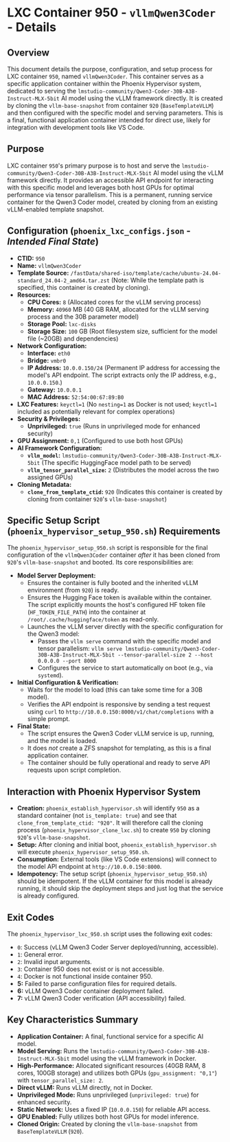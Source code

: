 # LXC Container 950 - `vllmQwen3Coder` - Details

## Overview

This document details the purpose, configuration, and setup process for LXC container `950`, named `vllmQwen3Coder`. This container serves as a specific application container within the Phoenix Hypervisor system, dedicated to serving the `lmstudio-community/Qwen3-Coder-30B-A3B-Instruct-MLX-5bit` AI model using the vLLM framework directly. It is created by cloning the `vllm-base-snapshot` from container `920` (`BaseTemplateVLLM`) and then configured with the specific model and serving parameters. This is a final, functional application container intended for direct use, likely for integration with development tools like VS Code.

## Purpose

LXC container `950`'s primary purpose is to host and serve the `lmstudio-community/Qwen3-Coder-30B-A3B-Instruct-MLX-5bit` AI model using the vLLM framework directly. It provides an accessible API endpoint for interacting with this specific model and leverages both host GPUs for optimal performance via tensor parallelism. This is a permanent, running service container for the Qwen3 Coder model, created by cloning from an existing vLLM-enabled template snapshot.

## Configuration (`phoenix_lxc_configs.json` - *Intended Final State*)

*   **CTID:** `950`
*   **Name:** `vllmQwen3Coder`
*   **Template Source:** `/fastData/shared-iso/template/cache/ubuntu-24.04-standard_24.04-2_amd64.tar.zst` (Note: While the template path is specified, this container is created by cloning).
*   **Resources:**
    *   **CPU Cores:** `8` (Allocated cores for the vLLM serving process)
    *   **Memory:** `40960` MB (40 GB RAM, allocated for the vLLM serving process and the 30B parameter model)
    *   **Storage Pool:** `lxc-disks`
    *   **Storage Size:** `100` GB (Root filesystem size, sufficient for the model file (~20GB) and dependencies)
*   **Network Configuration:**
    *   **Interface:** `eth0`
    *   **Bridge:** `vmbr0`
    *   **IP Address:** `10.0.0.150/24` (Permanent IP address for accessing the model's API endpoint. The script extracts only the IP address, e.g., `10.0.0.150`.)
    *   **Gateway:** `10.0.0.1`
    *   **MAC Address:** `52:54:00:67:89:B0`
*   **LXC Features:** `keyctl=1` (No `nesting=1` as Docker is not used; `keyctl=1` included as potentially relevant for complex operations)
*   **Security & Privileges:**
    *   **Unprivileged:** `true` (Runs in unprivileged mode for enhanced security)
*   **GPU Assignment:** `0,1` (Configured to use both host GPUs)
*   **AI Framework Configuration:**
    *   **`vllm_model`:** `lmstudio-community/Qwen3-Coder-30B-A3B-Instruct-MLX-5bit` (The specific HuggingFace model path to be served)
    *   **`vllm_tensor_parallel_size`:** `2` (Distributes the model across the two assigned GPUs)
*   **Cloning Metadata:**
    *   **`clone_from_template_ctid`:** `920` (Indicates this container is created by cloning from container `920`'s `vllm-base-snapshot`)

## Specific Setup Script (`phoenix_hypervisor_setup_950.sh`) Requirements

The `phoenix_hypervisor_setup_950.sh` script is responsible for the final configuration of the `vllmQwen3Coder` container *after* it has been cloned from `920`'s `vllm-base-snapshot` and booted. Its core responsibilities are:

*   **Model Server Deployment:**
    *   Ensures the container is fully booted and the inherited vLLM environment (from `920`) is ready.
    *   Ensures the Hugging Face token is available within the container. The script explicitly mounts the host's configured HF token file (`HF_TOKEN_FILE_PATH`) into the container at `/root/.cache/huggingface/token` as read-only.
    *   Launches the vLLM server directly with the specific configuration for the Qwen3 model:
        *   Passes the `vllm serve` command with the specific model and tensor parallelism:
            `vllm serve lmstudio-community/Qwen3-Coder-30B-A3B-Instruct-MLX-5bit --tensor-parallel-size 2 --host 0.0.0.0 --port 8000`
        *   Configures the service to start automatically on boot (e.g., via `systemd`).
*   **Initial Configuration & Verification:**
    *   Waits for the model to load (this can take some time for a 30B model).
    *   Verifies the API endpoint is responsive by sending a test request using `curl` to `http://10.0.0.150:8000/v1/chat/completions` with a simple prompt.
*   **Final State:**
    *   The script ensures the Qwen3 Coder vLLM service is up, running, and the model is loaded.
    *   It does *not* create a ZFS snapshot for templating, as this is a final application container.
    *   The container should be fully operational and ready to serve API requests upon script completion.

## Interaction with Phoenix Hypervisor System

*   **Creation:** `phoenix_establish_hypervisor.sh` will identify `950` as a standard container (not `is_template: true`) and see that `clone_from_template_ctid: "920"`. It will therefore call the cloning process (`phoenix_hypervisor_clone_lxc.sh`) to create `950` by cloning `920`'s `vllm-base-snapshot`.
*   **Setup:** After cloning and initial boot, `phoenix_establish_hypervisor.sh` will execute `phoenix_hypervisor_setup_950.sh`.
*   **Consumption:** External tools (like VS Code extensions) will connect to the model API endpoint at `http://10.0.0.150:8000`.
*   **Idempotency:** The setup script (`phoenix_hypervisor_setup_950.sh`) should be idempotent. If the vLLM container for this model is already running, it should skip the deployment steps and just log that the service is already configured.

## Exit Codes

The `phoenix_hypervisor_lxc_950.sh` script uses the following exit codes:

*   `0`: Success (vLLM Qwen3 Coder Server deployed/running, accessible).
*   `1`: General error.
*   `2`: Invalid input arguments.
*   `3`: Container 950 does not exist or is not accessible.
*   `4`: Docker is not functional inside container 950.
*   **5:** Failed to parse configuration files for required details.
*   **6:** vLLM Qwen3 Coder container deployment failed.
*   **7:** vLLM Qwen3 Coder verification (API accessibility) failed.

## Key Characteristics Summary

*   **Application Container:** A final, functional service for a specific AI model.
*   **Model Serving:** Runs the `lmstudio-community/Qwen3-Coder-30B-A3B-Instruct-MLX-5bit` model using the vLLM framework in Docker.
*   **High-Performance:** Allocated significant resources (40GB RAM, 8 cores, 100GB storage) and utilizes both GPUs (`gpu_assignment: "0,1"`) with `tensor_parallel_size: 2`.
*   **Direct vLLM:** Runs vLLM directly, not in Docker.
*   **Unprivileged Mode:** Runs unprivileged (`unprivileged: true`) for enhanced security.
*   **Static Network:** Uses a fixed IP (`10.0.0.150`) for reliable API access.
*   **GPU Enabled:** Fully utilizes both host GPUs for model inference.
*   **Cloned Origin:** Created by cloning the `vllm-base-snapshot` from `BaseTemplateVLLM` (`920`).